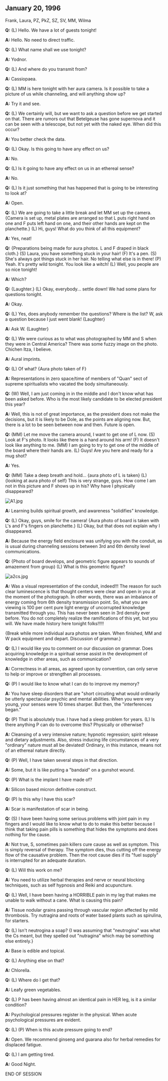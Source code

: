 ## January 20, 1996
Frank, Laura, PZ, PkZ, SZ, SV, MM, Wilma

**Q:** (L) Hello. We have a lot of guests tonight!

**A:** Hello. No need to direct traffic.

**Q:** (L) What name shall we use tonight?

**A:** Yodnor.

**Q:** (L) And where do you transmit from?

**A:** Cassiopaea.

**Q:** (L) MM is here tonight with her aura camera. Is it possible to take a picture of us while channeling, and will anything show up?

**A:** Try it and see.

**Q:** (L) We certainly will, but we want to ask a question before we get started on that. There are rumors out that Betelgeuse has gone supernova and it can be seen with a telescope, but not yet with the naked eye. When did this occur?

**A:** You better check the data.

**Q:** (L) Okay. Is this going to have any effect on us?

**A:** No.

**Q:** (L) Is it going to have any effect on us in an ethereal sense?

**A:** No.

**Q:** (L) Is it just something that has happened that is going to be interesting to look at?

**A:** Open.

**Q:** (L) We are going to take a little break and let MM set up the camera. {Camera is set up, metal plates are arranged so that L puts right hand on one and F puts left hand on one, and their other hands are kept on the planchette.} (L) Hi, guys! What do you think of all this equipment?

**A:** Yes, neat!

**Q:** {Preparations being made for aura photos. L and F draped in black cloth.} (S) Laura, you have something stuck in your hair! (F) It's a pen. (S) She's always got things stuck in her hair. No telling what else is in there! (P) Yeah. It's pretty wild tonight. You look like a witch! (L) Well, you people are so nice tonight!

**A:** Which?

**Q:** {Laughter.} (L) Okay, everybody... settle down! We had some plans for questions tonight.

**A:** Okay.

**Q:** (L) Yes, does anybody remember the questions? Where is the list? W, ask a question because I just went blank! {Laughter}

**A:** Ask W. {Laughter}

**Q:** (L) We were curious as to what was photographed by MM and S when they were in Central America? There was some fuzzy image on the photo. Chichen Itza, I believe.

**A:** Aural imprints.

**Q:** (L) Of what? {Aura photo taken of F}

**A:** Representations in zero space/time of members of "Quan" sect of supreme spiritualists who vacated the body simultaneously.

**Q:** (W) Well, I am just coming in in the middle and I don't know what has been asked before. Who is the most likely candidate to be elected president this year?

**A:** Well, this is not of great importance, as the president does not make the decisions, but it is likely to be Dole, as the points are aligning now. But, there is a lot to be seen between now and then. Future is open.

**Q:** (MM) Let me move the camera around, I want to get one of L now. (S) Look at F's photo. It looks like there is a hand around his arm! (F) It doesn't look like anything to me. (MM) I am going to try to get one of the middle of the board where their hands are. (L) Guys! Are you here and ready for a mug shot?

**A:** Yes.

**Q:** (MM) Take a deep breath and hold... {aura photo of L is taken} (L) {looking at aura photo of self} This is very strange, guys. How come I am not in this picture and F shows up in his? Why have I physically disappeared?

![A1.jpg](assets/images/00af1fe90452441053878ec50bc39943.jpg)

**A:** Learning builds spiritual growth, and awareness "solidifies" knowledge.

**Q:** (L) Okay, guys, smile for the camera! {Aura photo of board is taken with L's and F's fingers on planchette.} (L) Okay, but that does not explain why I disappeared.

**A:** Because the energy field enclosure was unifying you with the conduit, as is usual during channeling sessions between 3rd and 6th density level communications.

**Q:** {Photo of board develops, and geometric figure appears to sounds of amazement from group} (L) What is this geometric figure?

![a2cs.jpg](assets/images/9e2707e7c25266bf28391a0d0bd10dfa.jpg)

**A:** Was a visual representation of the conduit, indeed!!! The reason for such clear luminescence is that thought centers were clear and open in you at the moment of the photograph. In other words, there was an imbalance of energy coming from 6th density transmission point. So, what you are viewing is 100 per cent pure light energy of uncorrupted knowledge transmitted through you. This has never been seen in 3rd density ever before. You do not completely realize the ramifications of this yet, but you will. We have made history here tonight folks!!!!!

{Break while more individual aura photos are taken. When finished, MM and W pack equipment and depart. Discussion of grammar.}

**Q:** (L) I would like you to comment on our discussion on grammar. Does acquiring knowledge in a spiritual sense assist in the development of knowledge in other areas, such as communication?

**A:** Correctness in all areas, as agreed upon by convention, can only serve to help or improve or strengthen all processes.

**Q:** (P) I would like to know what I can do to improve my memory?

**A:** You have sleep disorders that are "short circuiting what would ordinarily be utterly spectacular psychic and mental abilities. When you were very young, your senses were 10 times sharper. But then, the "interferences began."

**Q:** (P) That is absolutely true. I have had a sleep problem for years. (L) Is there anything P can do to overcome this? Physically or otherwise?

**A:** Cleansing of a very intensive nature; hypnotic regression; spirit release and dietary adjustments. Also, stress inducing life circumstances of a very "ordinary" nature must all be deviated! Ordinary, in this instance, means not of an ethereal nature directly.

**Q:** (P) Well, I have taken several steps in that direction.

**A:** Some, but it is like putting a "bandaid" on a gunshot wound.

**Q:** (P) What is the implant I have made of?

**A:** Silicon based micron definitive construct.

**Q:** (P) Is this why I have this scar?

**A:** Scar is manifestation of scar in being.

**Q:** (S) I have been having some serious problems with joint pain in my fingers and I would like to know what to do to make this better because I think that taking pain pills is something that hides the symptoms and does nothing for the cause.

**A:** Not true, S, sometimes pain killers cure cause as well as symptom. This is simply reversal of therapy. The symptom dies, thus cutting off the energy flow of the causative problem. Then the root cause dies if its "fuel supply" is interrupted for an adequate duration.

**Q:** (L) Will this work on me?

**A:** You need to utilize herbal therapies and nerve or neural blocking techniques, such as self hypnosis and Reiki and acupuncture.

**Q:** (L) Well, I have been having a HORRIBLE pain in my leg that makes me unable to walk without a cane. What is causing this pain?

**A:** Tissue nodular grains passing through vascular region affected by mild thrombosis. Try nutragina and roots of water based plants such as spirulina, for starters.

**Q:** (L) Isn't neutrogina a soap? {I was assuming that "neutrogina" was what the Cs meant, but they spelled out "nutragina" which may be something else entirely.}

**A:** Base is edible and topical.

**Q:** (L) Anything else on that?

**A:** Chlorella.

**Q:** (L) Where do I get that?

**A:** Leafy green vegetables.

**Q:** (L) P has been having almost an identical pain in HER leg, is it a similar condition?

**A:** Psychological pressures register in the physical. When acute psychological pressures are evident.

**Q:** (L) (P) When is this acute pressure going to end?

**A:** Open. We recommend ginseng and guarana also for herbal remedies for displaced fatigue.

**Q:** (L) I am getting tired.

**A:** Good Night.

END OF SESSION


